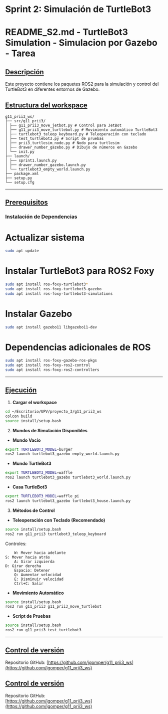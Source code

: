 # Sprint 2: Simulación de TurtleBot3 <!-- Título principal -->
# README_S2.md - TurtleBot3 Simulation - Simulacion por Gazebo - Tarea

## <u>Descripción</u>
Este proyecto contiene los paquetes ROS2 para la simulación y control del TurtleBot3 en diferentes entornos de Gazebo.


## <u>Estructura del workspace</u>

```
g11_prii3_ws/
├── src/g11_prii3/
│ ├── g11_prii3_move_jetbot.py # Control para JetBot
│ ├── g11_prii3_move_turtlebot.py # Movimiento automático TurtleBot3
│ ├── turtlebot3_teleop_keyboard.py # Teleoperación con teclado
│ ├── test_turtlebot3.py # Script de pruebas
│ ├── prii3_turtlesim_node.py # Nodo para turtlesim
│ ├── drawer_number_gazebo.py # Dibujo de números en Gazebo
│ └── init.py
├── launch/
│ ├── sprint1.launch.py
│ ├── drawer_number_gazebo.launch.py
│ └── turtlebot3_empty_world.launch.py
├── package.xml
├── setup.py
└── setup.cfg
```

---

## <u>Prerequisitos</u>
### Instalación de Dependencias

# Actualizar sistema
```bash
sudo apt update
```

# Instalar TurtleBot3 para ROS2 Foxy
```bash
sudo apt install ros-foxy-turtlebot3*
sudo apt install ros-foxy-turtlebot3-gazebo
sudo apt install ros-foxy-turtlebot3-simulations
```

# Instalar Gazebo
```bash
sudo apt install gazebo11 libgazebo11-dev
```

# Dependencias adicionales de ROS
```bash
sudo apt install ros-foxy-gazebo-ros-pkgs
sudo apt install ros-foxy-ros2-control
sudo apt install ros-foxy-ros2-controllers
```
---

## <u>Ejecución</u>

1. **Cargar el workspace**
```bash
cd ~/Escritorio/UPV/proyecto_3/g11_prii3_ws
colcon build
source install/setup.bash
```
2. **Mundos de Simulación Disponibles**
- **Mundo Vacío**
```bash
export TURTLEBOT3_MODEL=burger
ros2 launch turtlebot3_gazebo empty_world.launch.py
```
    
- **Mundo TurtleBot3**
```bash
export TURTLEBOT3_MODEL=waffle
ros2 launch turtlebot3_gazebo turtlebot3_world.launch.py
```

- **Casa TurtleBot3**
```bash
export TURTLEBOT3_MODEL=waffle_pi
ros2 launch turtlebot3_gazebo turtlebot3_house.launch.py
```

3. **Métodos de Control**
- **Teleoperación con Teclado (Recomendado)**
```bash
source install/setup.bash
ros2 run g11_prii3 turtlebot3_teleop_keyboard
```
Controles:

    	W: Mover hacia adelante
	S: Mover hacia atrás
    	A: Girar izquierda
	D: Girar derecha
    	Espacio: Detener
    	Q: Aumentar velocidad
    	E: Disminuir velocidad
    	Ctrl+C: Salir

- **Movimiento Automático**
```bash
source install/setup.bash
ros2 run g11_prii3 g11_prii3_move_turtlebot
```

- **Script de Pruebas**
```bash
source install/setup.bash
ros2 run g11_prii3 test_turtlebot3
```

---

## <u>Control de versión</u>

Repositorio GitHub:
[https://github.com/jgomper/g11_prii3_ws](https://github.com/jgomper/g11_prii3_ws)


## <u>Control de versión</u>

Repositorio GitHub:  
[https://github.com/jgomper/g11_prii3_ws](https://github.com/jgomper/g11_prii3_ws)




















